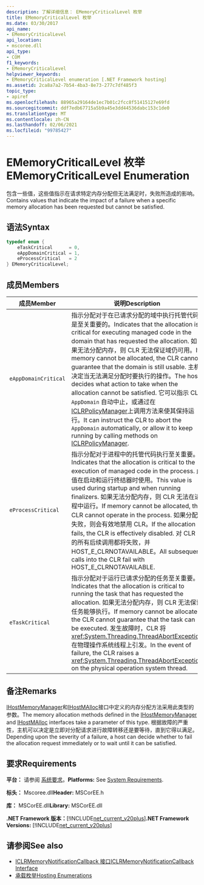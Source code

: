 ```yaml
---
description: 了解详细信息： EMemoryCriticalLevel 枚举
title: EMemoryCriticalLevel 枚举
ms.date: 03/30/2017
api_name:
- EMemoryCriticalLevel
api_location:
- mscoree.dll
api_type:
- COM
f1_keywords:
- EMemoryCriticalLevel
helpviewer_keywords:
- EMemoryCriticalLevel enumeration [.NET Framework hosting]
ms.assetid: 2ca8a7a2-7b54-4ba3-8e73-277c7df485f3
topic_type:
- apiref
ms.openlocfilehash: 88965a29164de1ec7b01c2fcc8f51415127e69fd
ms.sourcegitcommit: ddf7edb67715a5b9a45e3dd44536dabc153c1de0
ms.translationtype: MT
ms.contentlocale: zh-CN
ms.lasthandoff: 02/06/2021
ms.locfileid: "99785427"
---
```

# <a name="ememorycriticallevel-enumeration"></a><span data-ttu-id="8b8bc-103">EMemoryCriticalLevel 枚举</span><span class="sxs-lookup"><span data-stu-id="8b8bc-103">EMemoryCriticalLevel Enumeration</span></span>

<span data-ttu-id="8b8bc-104">包含一些值，这些值指示在请求特定内存分配但无法满足时，失败所造成的影响。</span><span class="sxs-lookup"><span data-stu-id="8b8bc-104">Contains values that indicate the impact of a failure when a specific memory allocation has been requested but cannot be satisfied.</span></span>  
  
## <a name="syntax"></a><span data-ttu-id="8b8bc-105">语法</span><span class="sxs-lookup"><span data-stu-id="8b8bc-105">Syntax</span></span>  
  
```cpp  
typedef enum {  
    eTaskCritical      = 0,  
    eAppDomainCritical = 1,  
    eProcessCritical   = 2  
} EMemoryCriticalLevel;  
```  
  
## <a name="members"></a><span data-ttu-id="8b8bc-106">成员</span><span class="sxs-lookup"><span data-stu-id="8b8bc-106">Members</span></span>  
  
|<span data-ttu-id="8b8bc-107">成员</span><span class="sxs-lookup"><span data-stu-id="8b8bc-107">Member</span></span>|<span data-ttu-id="8b8bc-108">说明</span><span class="sxs-lookup"><span data-stu-id="8b8bc-108">Description</span></span>|  
|------------|-----------------|  
|`eAppDomainCritical`|<span data-ttu-id="8b8bc-109">指示分配对于在已请求分配的域中执行托管代码是至关重要的。</span><span class="sxs-lookup"><span data-stu-id="8b8bc-109">Indicates that the allocation is critical for executing managed code in the domain that has requested the allocation.</span></span> <span data-ttu-id="8b8bc-110">如果无法分配内存，则 CLR 无法保证域仍可用。</span><span class="sxs-lookup"><span data-stu-id="8b8bc-110">If memory cannot be allocated, the CLR cannot guarantee that the domain is still usable.</span></span> <span data-ttu-id="8b8bc-111">主机决定当无法满足分配时要执行的操作。</span><span class="sxs-lookup"><span data-stu-id="8b8bc-111">The host decides what action to take when the allocation cannot be satisfied.</span></span> <span data-ttu-id="8b8bc-112">它可以指示 CLR `AppDomain` 自动中止，或通过在 [ICLRPolicyManager](iclrpolicymanager-interface.md)上调用方法来使其保持运行。</span><span class="sxs-lookup"><span data-stu-id="8b8bc-112">It can instruct the CLR to abort the `AppDomain` automatically, or allow it to keep running by calling methods on [ICLRPolicyManager](iclrpolicymanager-interface.md).</span></span>|  
|`eProcessCritical`|<span data-ttu-id="8b8bc-113">指示分配对于进程中的托管代码执行至关重要。</span><span class="sxs-lookup"><span data-stu-id="8b8bc-113">Indicates that the allocation is critical to the execution of managed code in the process.</span></span> <span data-ttu-id="8b8bc-114">此值在启动和运行终结器时使用。</span><span class="sxs-lookup"><span data-stu-id="8b8bc-114">This value is used during startup and when running finalizers.</span></span> <span data-ttu-id="8b8bc-115">如果无法分配内存，则 CLR 无法在进程中运行。</span><span class="sxs-lookup"><span data-stu-id="8b8bc-115">If memory cannot be allocated, the CLR cannot operate in the process.</span></span> <span data-ttu-id="8b8bc-116">如果分配失败，则会有效地禁用 CLR。</span><span class="sxs-lookup"><span data-stu-id="8b8bc-116">If the allocation fails, the CLR is effectively disabled.</span></span> <span data-ttu-id="8b8bc-117">对 CLR 的所有后续调用都将失败，并 HOST_E_CLRNOTAVAILABLE。</span><span class="sxs-lookup"><span data-stu-id="8b8bc-117">All subsequent calls into the CLR fail with HOST_E_CLRNOTAVAILABLE.</span></span>|  
|`eTaskCritical`|<span data-ttu-id="8b8bc-118">指示分配对于运行已请求分配的任务至关重要。</span><span class="sxs-lookup"><span data-stu-id="8b8bc-118">Indicates that the allocation is critical to running the task that has requested the allocation.</span></span> <span data-ttu-id="8b8bc-119">如果无法分配内存，则 CLR 无法保证任务能够执行。</span><span class="sxs-lookup"><span data-stu-id="8b8bc-119">If memory cannot be allocated, the CLR cannot guarantee that the task can be executed.</span></span> <span data-ttu-id="8b8bc-120">发生故障时，CLR 将 <xref:System.Threading.ThreadAbortException> 在物理操作系统线程上引发。</span><span class="sxs-lookup"><span data-stu-id="8b8bc-120">In the event of failure, the CLR raises a <xref:System.Threading.ThreadAbortException> on the physical operation system thread.</span></span>|  
  
## <a name="remarks"></a><span data-ttu-id="8b8bc-121">备注</span><span class="sxs-lookup"><span data-stu-id="8b8bc-121">Remarks</span></span>  

 <span data-ttu-id="8b8bc-122">[IHostMemoryManager](ihostmemorymanager-interface.md)和[IHostMAlloc](ihostmalloc-interface.md)接口中定义的内存分配方法采用此类型的参数。</span><span class="sxs-lookup"><span data-stu-id="8b8bc-122">The memory allocation methods defined in the [IHostMemoryManager](ihostmemorymanager-interface.md) and [IHostMAlloc](ihostmalloc-interface.md) interfaces take a parameter of this type.</span></span> <span data-ttu-id="8b8bc-123">根据故障的严重性，主机可以决定是立即对分配请求进行故障转移还是要等待，直到它得以满足。</span><span class="sxs-lookup"><span data-stu-id="8b8bc-123">Depending upon the severity of a failure, a host can decide whether to fail the allocation request immediately or to wait until it can be satisfied.</span></span>  
  
## <a name="requirements"></a><span data-ttu-id="8b8bc-124">要求</span><span class="sxs-lookup"><span data-stu-id="8b8bc-124">Requirements</span></span>  

 <span data-ttu-id="8b8bc-125">**平台：** 请参阅 [系统要求](../../get-started/system-requirements.md)。</span><span class="sxs-lookup"><span data-stu-id="8b8bc-125">**Platforms:** See [System Requirements](../../get-started/system-requirements.md).</span></span>  
  
 <span data-ttu-id="8b8bc-126">**标头：** Mscoree.dll</span><span class="sxs-lookup"><span data-stu-id="8b8bc-126">**Header:** MSCorEE.h</span></span>  
  
 <span data-ttu-id="8b8bc-127">**库：** MSCorEE.dll</span><span class="sxs-lookup"><span data-stu-id="8b8bc-127">**Library:** MSCorEE.dll</span></span>  
  
 <span data-ttu-id="8b8bc-128">**.NET Framework 版本：**[!INCLUDE[net_current_v20plus](../../../../includes/net-current-v20plus-md.md)]</span><span class="sxs-lookup"><span data-stu-id="8b8bc-128">**.NET Framework Versions:** [!INCLUDE[net_current_v20plus](../../../../includes/net-current-v20plus-md.md)]</span></span>  
  
## <a name="see-also"></a><span data-ttu-id="8b8bc-129">请参阅</span><span class="sxs-lookup"><span data-stu-id="8b8bc-129">See also</span></span>

- [<span data-ttu-id="8b8bc-130">ICLRMemoryNotificationCallback 接口</span><span class="sxs-lookup"><span data-stu-id="8b8bc-130">ICLRMemoryNotificationCallback Interface</span></span>](iclrmemorynotificationcallback-interface.md)
- [<span data-ttu-id="8b8bc-131">承载枚举</span><span class="sxs-lookup"><span data-stu-id="8b8bc-131">Hosting Enumerations</span></span>](hosting-enumerations.md)
